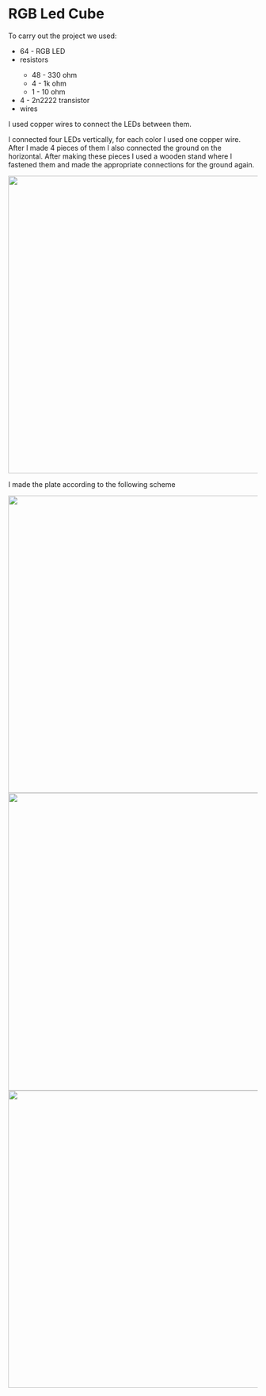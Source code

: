 
<h1>RGB Led Cube </h1>


<p>To carry out the project we used:</p>
<ul>
<li>64 - RGB LED</li>
<li>resistors</li>
  <ul>
    <li>48 - 330 ohm</li>
    <li>4 - 1k ohm</li>
    <li>1 - 10 ohm</li>
  </ul>
<li>4 - 2n2222 transistor</li>
  <li>wires</li>
</ul>

<p>I used copper wires to connect the LEDs between them.</p>

<p>
I connected four LEDs vertically, for each color I used one copper wire. After I made 4 pieces of them I also connected the ground on the horizontal.
After making these pieces I used a wooden stand where I fastened them and made the appropriate connections for the ground again.</p>

<p><img src = "https://user-images.githubusercontent.com/50883586/75286373-1e13ca80-5821-11ea-8864-32ba20c5d536.jpg"height="600" width=600" ></p>

<p>I made the plate according to the following scheme</p>
<img src = "https://user-images.githubusercontent.com/50883586/75287722-8fed1380-5823-11ea-93d2-0031d5c4f048.png" height = "600" 
width = " 600 ">
<img src = "https://user-images.githubusercontent.com/50883586/75287975-0be75b80-5824-11ea-908c-74ea8c119943.jpg" height = " 600 "
width = " 600 ">
<img src = "https://user-images.githubusercontent.com/50883586/75287991-16095a00-5824-11ea-94be-1688311b02ee.jpg" height = " 600 "  width = " 600 " >



